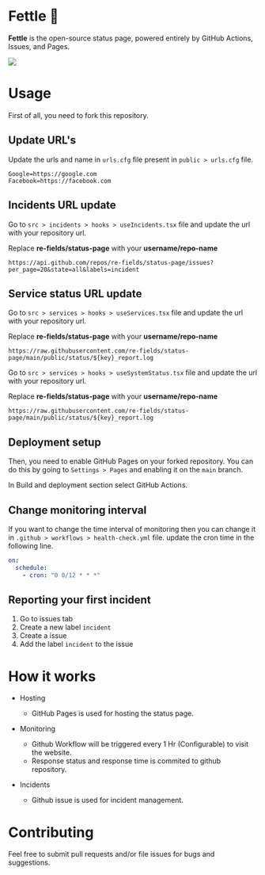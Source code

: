 # Fettle 💟

**Fettle** is the open-source status page, powered entirely by GitHub Actions, Issues, and Pages.

<img src="./public/ss.png" />

# Usage

First of all, you need to fork this repository.

## Update URL's

Update the urls and name in `urls.cfg` file present in `public > urls.cfg` file.

```text
Google=https://google.com
Facebook=https://facebook.com
```

## Incidents URL update

Go to `src > incidents > hooks > useIncidents.tsx` file and update the url with your repository url.

Replace **re-fields/status-page** with your **username/repo-name**

```
https://api.github.com/repos/re-fields/status-page/issues?per_page=20&state=all&labels=incident
```

## Service status URL update

Go to `src > services > hooks > useServices.tsx` file and update the url with your repository url.

Replace **re-fields/status-page** with your **username/repo-name**

```
https://raw.githubusercontent.com/re-fields/status-page/main/public/status/${key}_report.log
```

Go to `src > services > hooks > useSystemStatus.tsx` file and update the url with your repository url.

Replace **re-fields/status-page** with your **username/repo-name**

```
https://raw.githubusercontent.com/re-fields/status-page/main/public/status/${key}_report.log
```

## Deployment setup

Then, you need to enable GitHub Pages on your forked repository. You can do this by going to `Settings > Pages` and enabling it on the `main` branch.

In Build and deployment section select GitHub Actions.

## Change monitoring interval

If you want to change the time interval of monitoring then you can change it in `.github > workflows > health-check.yml` file.
update the cron time in the following line.

```yaml
on:
  schedule:
    - cron: "0 0/12 * * *"
```

## Reporting your first incident

1. Go to issues tab
2. Create a new label `incident`
3. Create a issue
4. Add the label `incident` to the issue

# How it works

- Hosting

  - GitHub Pages is used for hosting the status page.

- Monitoring

  - Github Workflow will be triggered every 1 Hr (Configurable) to visit the website.
  - Response status and response time is commited to github repository.

- Incidents
  - Github issue is used for incident management.

# Contributing

Feel free to submit pull requests and/or file issues for bugs and suggestions.
